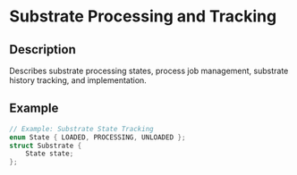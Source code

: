 # Substrate Processing and Tracking

## Description
Describes substrate processing states, process job management, substrate history tracking, and implementation.

## Example
```cpp
// Example: Substrate State Tracking
enum State { LOADED, PROCESSING, UNLOADED };
struct Substrate {
    State state;
};
```
